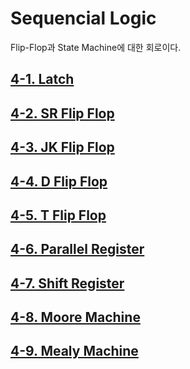 
# Sequencial Logic

 Flip-Flop과 State Machine에 대한 회로이다. 


## [4-1. Latch](./4-1.LATCH.md)

## [4-2. SR Flip Flop](./4-2.SRFF.md)

## [4-3. JK Flip Flop](./4-3.JKFF.md)

## [4-4. D Flip Flop](./4-4.DFF.md)

## [4-5. T Flip Flop](./4-5.TFF.md)

## [4-6. Parallel Register](./4-6.Parallel_Register.md)

## [4-7. Shift Register](./4-7.Shift_Register.md)

## [4-8. Moore Machine](./4-8.MOORE_MACHINE.md)

## [4-9. Mealy Machine](./4-9.MEALY_MACHINE.md)
